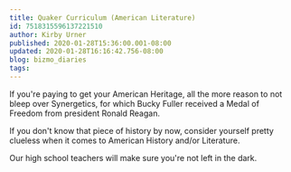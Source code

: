 ```yaml
---
title: Quaker Curriculum (American Literature)
id: 7518315596137221510
author: Kirby Urner
published: 2020-01-28T15:36:00.001-08:00
updated: 2020-01-28T16:16:42.756-08:00
blog: bizmo_diaries
tags: 
---
```


If you're paying to get your American Heritage, all the more reason to not bleep over Synergetics, for which Bucky Fuller received a Medal of Freedom from president Ronald Reagan.

If you don't know that piece of history by now, consider yourself pretty clueless when it comes to American History and/or Literature.

Our high school teachers will make sure you're not left in the dark.

[](https://blogger.googleusercontent.com/img/b/R29vZ2xl/AVvXsEhGGxDoDhhZjBzgQros6SA4t88YVxLBLeiLYdfLy7BrdU-g8VJckEeh4DJM4fz-ETfpvT0L4mF2wyksRVkxhOvXGdaluoLXhUuJDrqerPUvxxaxB82GF0aZUkl_v3d0P4nftZcs/s1600/45039331_10156668586278965_2426966880871776256_n.jpg)

[](https://blogger.googleusercontent.com/img/b/R29vZ2xl/AVvXsEhc2UaEGRrzRDcqlxlifzZc3l5Jn9LkVnEFRWBXwO9UDMvFRoyX3GCDhRT84XITAy27BF36G1_cP3PMBCYOWRONdkdQUtDvrn8umKxXG_Eh_EECktln9JjDrC-o5asPowzLgXcs/s1600/The_Pound_Era_book_cover.jpg)

[](https://blogger.googleusercontent.com/img/b/R29vZ2xl/AVvXsEhx8E2pAnCQ92Jv0bzLzwAK7L_44wY966n9qMaB44XHivSoXfVhyeO8QGoosfvjyX7HXd5fyTdir004ylBW5a2lRxTuJEECKWFDvIij3Rk9cTso-TaiNnyFAFClQ-iq1Iv6DBWV/s1600/6335726352_902009df40_z.jpg)

[](https://blogger.googleusercontent.com/img/b/R29vZ2xl/AVvXsEjOg76_44hVlmhTsKKymAd5sCMa-DyiaSbQVX2M7l1W3gPPBJnFGrH29Do5_depu0Rg6QVyofiQqQiN9d6YLoyah-DjPNwPNS_3YHNeOzsr4rYLVn8V3X6Wfc1xvdNFAdrVfneY/s1600/f988_13A.png)